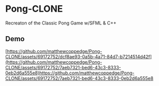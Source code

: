 # Pong-CLONE
Recreaton of the Classic Pong Game w/SFML &amp; C++ 

## Demo
[https://github.com/matthewcoppedge/Pong-CLONE/assets/69172752/dcf8ae93-0a5b-4a71-84d7-b7214514d42f](https://github.com/matthewcoppedge/Pong-CLONE/assets/69172752/7aeb7321-bed6-43c3-8333-0eb2d6a555e8)https://github.com/matthewcoppedge/Pong-CLONE/assets/69172752/7aeb7321-bed6-43c3-8333-0eb2d6a555e8
